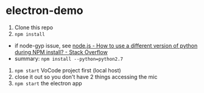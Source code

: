 # electron-demo

1. Clone this repo
1. `npm install`
- if node-gyp issue, see [node.js - How to use a different version of python during NPM install? - Stack Overflow](https://stackoverflow.com/questions/20454199/how-to-use-a-different-version-of-python-during-npm-install)
- summary: `npm install --python=python2.7`
1. `npm start` VoCode project first (local host)
1. close it out so you don't have 2 things accessing the mic
1. `npm start` the electron app
